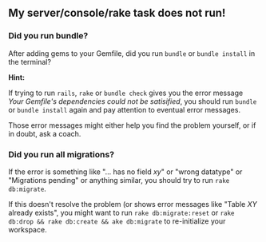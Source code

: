 ## My server/console/rake task does not run!

### Did you run bundle?

After adding gems to your Gemfile, did you run `bundle` or `bundle install` in the terminal?

**Hint:**

If trying to run `rails`, `rake` or `bundle check` gives you the error message *Your Gemfile's dependencies could not be satisified*, you should run `bundle` or `bundle install` again and pay attention to eventual error messages.
   
Those error messages might either help you find the problem yourself, or if in doubt, ask a coach.

### Did you run all migrations?

If the error is something like "... has no field _xy_" or "wrong datatype" or "Migrations pending" or anything similar, you should try to run ``rake db:migrate``.

If this doesn't resolve the problem (or shows error messages like "Table _XY_ already exists", you might want to run ``rake db:migrate:reset`` or ``rake db:drop && rake db:create &&
ake db:migrate`` to re-initialize your workspace.
